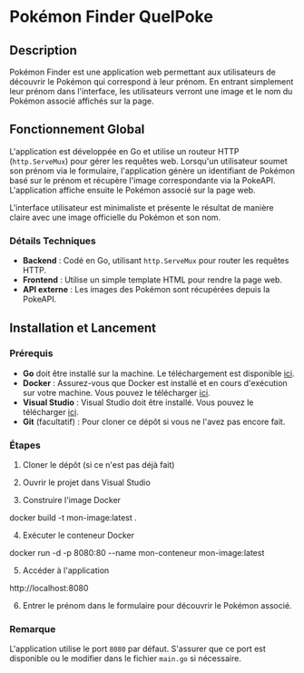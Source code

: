 # Pokémon Finder QuelPoke

## Description

Pokémon Finder est une application web permettant aux utilisateurs de découvrir le Pokémon qui correspond à leur prénom. 
En entrant simplement leur prénom dans l'interface, les utilisateurs verront une image et le nom du Pokémon associé affichés sur la page.

## Fonctionnement Global

L'application est développée en Go et utilise un routeur HTTP (`http.ServeMux`) pour gérer les requêtes web. 
Lorsqu'un utilisateur soumet son prénom via le formulaire, l'application génère un identifiant de Pokémon basé sur le prénom et récupère l'image correspondante via la PokeAPI. 
L'application affiche ensuite le Pokémon associé sur la page web.

L'interface utilisateur est minimaliste et présente le résultat de manière claire avec une image officielle du Pokémon et son nom.

### Détails Techniques

- **Backend** : Codé en Go, utilisant `http.ServeMux` pour router les requêtes HTTP.
- **Frontend** : Utilise un simple template HTML pour rendre la page web.
- **API externe** : Les images des Pokémon sont récupérées depuis la PokeAPI.

## Installation et Lancement

### Prérequis

- **Go** doit être installé sur la machine. Le téléchargement est disponible [ici](https://golang.org/dl/).
- **Docker** : Assurez-vous que Docker est installé et en cours d'exécution sur votre machine. Vous pouvez le télécharger [ici](https://www.docker.com/get-started).
- **Visual Studio** : Visual Studio doit être installé. Vous pouvez le télécharger [ici](https://visualstudio.microsoft.com/fr/downloads/).
- **Git** (facultatif) : Pour cloner ce dépôt si vous ne l'avez pas encore fait.

### Étapes

1. Cloner le dépôt (si ce n'est pas déjà fait)

2. Ouvrir le projet dans Visual Studio

3. Construire l'image Docker

docker build -t mon-image:latest .

4. Exécuter le conteneur Docker

docker run -d -p 8080:80 --name mon-conteneur mon-image:latest

5. Accéder à l'application

http://localhost:8080

6. Entrer le prénom dans le formulaire pour découvrir le Pokémon associé.

### Remarque

L'application utilise le port `8080` par défaut. S'assurer que ce port est disponible ou le modifier dans le fichier `main.go` si nécessaire.
